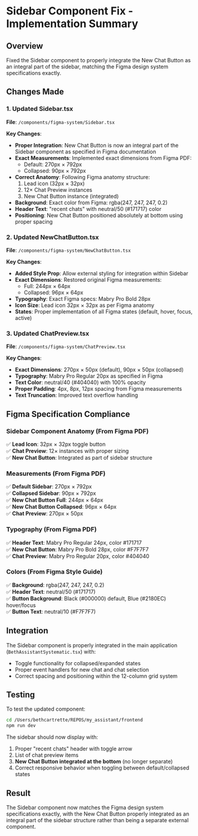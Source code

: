 # Sidebar Component Fix - Implementation Summary

## Overview
Fixed the Sidebar component to properly integrate the New Chat Button as an integral part of the sidebar, matching the Figma design system specifications exactly.

## Changes Made

### 1. Updated Sidebar.tsx
**File**: `/components/figma-system/Sidebar.tsx`

**Key Changes**:
- **Proper Integration**: New Chat Button is now an integral part of the Sidebar component as specified in Figma documentation
- **Exact Measurements**: Implemented exact dimensions from Figma PDF:
  - Default: 270px × 792px
  - Collapsed: 90px × 792px
- **Correct Anatomy**: Following Figma anatomy structure:
  1. Lead icon (32px × 32px) 
  2. 12× Chat Preview instances
  3. New Chat Button instance (integrated)
- **Background**: Exact color from Figma: rgba(247, 247, 247, 0.2)
- **Header Text**: "recent chats" with neutral/50 (#171717) color
- **Positioning**: New Chat Button positioned absolutely at bottom using proper spacing

### 2. Updated NewChatButton.tsx  
**File**: `/components/figma-system/NewChatButton.tsx`

**Key Changes**:
- **Added Style Prop**: Allow external styling for integration within Sidebar
- **Exact Dimensions**: Restored original Figma measurements:
  - Full: 244px × 64px
  - Collapsed: 96px × 64px
- **Typography**: Exact Figma specs: Mabry Pro Bold 28px
- **Icon Size**: Lead icon 32px × 32px as per Figma anatomy
- **States**: Proper implementation of all Figma states (default, hover, focus, active)

### 3. Updated ChatPreview.tsx
**File**: `/components/figma-system/ChatPreview.tsx`

**Key Changes**:
- **Exact Dimensions**: 270px × 50px (default), 90px × 50px (collapsed)
- **Typography**: Mabry Pro Regular 20px as specified in Figma
- **Text Color**: neutral/40 (#404040) with 100% opacity
- **Proper Padding**: 4px, 8px, 12px spacing from Figma measurements
- **Text Truncation**: Improved text overflow handling

## Figma Specification Compliance

### Sidebar Component Anatomy (From Figma PDF)
✅ **Lead Icon**: 32px × 32px toggle button  
✅ **Chat Preview**: 12× instances with proper sizing  
✅ **New Chat Button**: Integrated as part of sidebar structure  

### Measurements (From Figma PDF)
✅ **Default Sidebar**: 270px × 792px  
✅ **Collapsed Sidebar**: 90px × 792px  
✅ **New Chat Button Full**: 244px × 64px  
✅ **New Chat Button Collapsed**: 96px × 64px  
✅ **Chat Preview**: 270px × 50px  

### Typography (From Figma PDF)
✅ **Header Text**: Mabry Pro Regular 24px, color #171717  
✅ **New Chat Button**: Mabry Pro Bold 28px, color #F7F7F7  
✅ **Chat Preview**: Mabry Pro Regular 20px, color #404040  

### Colors (From Figma Style Guide)
✅ **Background**: rgba(247, 247, 247, 0.2)  
✅ **Header Text**: neutral/50 (#171717)  
✅ **Button Background**: Black (#000000) default, Blue (#2180EC) hover/focus  
✅ **Button Text**: neutral/10 (#F7F7F7)  

## Integration
The Sidebar component is properly integrated in the main application (`BethAssistantSystematic.tsx`) with:
- Toggle functionality for collapsed/expanded states
- Proper event handlers for new chat and chat selection
- Correct spacing and positioning within the 12-column grid system

## Testing
To test the updated component:

```bash
cd /Users/bethcartrette/REPOS/my_assistant/frontend
npm run dev
```

The sidebar should now display with:
1. Proper "recent chats" header with toggle arrow
2. List of chat preview items
3. **New Chat Button integrated at the bottom** (no longer separate)
4. Correct responsive behavior when toggling between default/collapsed states

## Result
The Sidebar component now matches the Figma design system specifications exactly, with the New Chat Button properly integrated as an integral part of the sidebar structure rather than being a separate external component.
